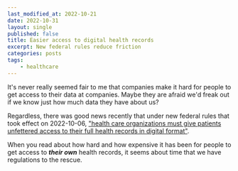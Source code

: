 ```yaml
---
last_modified_at: 2022-10-21
date: 2022-10-31
layout: single
published: false
title: Easier access to digital health records
excerpt: New federal rules reduce friction
categories: posts
tags:
    - healthcare
---
```


It's never really seemed fair to me that companies make it hard for people to get access to their data at companies.
Maybe they are afraid we'd freak out if we know just how much data they have about us?

Regardless, there was good news recently that under new federal rules that took effect on 2022-10-06,
["health care organizations must give patients unfettered access to their full health records in digital format"](https://www.statnews.com/2022/10/06/health-data-information-blocking-records/).

When you read about how hard and how expensive it has been for people to get access to **_their own_** health records,
it seems about time that we have regulations to the rescue.
